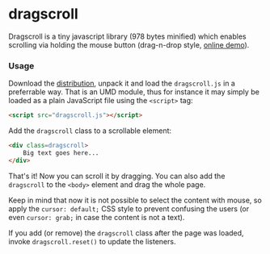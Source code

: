 dragscroll
==========

Dragscroll is a tiny javascript library (978 bytes minified) which
enables scrolling via holding the mouse button (drag-n-drop style,
[online demo](http://asvd.github.io/dragscroll/)).


### Usage


Download the
[distribution](https://github.com/asvd/dragscroll/releases/download/v0.0.1/dragscroll-0.0.1.tar.gz),
unpack it and load the `dragscroll.js` in a preferrable way. That is
an UMD module, thus for instance it may simply be loaded as a plain
JavaScript file using the `<script>` tag:

```html
<script src="dragscroll.js"></script>
```

Add the `dragscroll` class to a scrollable element:

```html
<div class=dragscroll>
    Big text goes here...
</div>
```

That's it! Now you can scroll it by dragging. You can also add the
`dragscroll` to the `<body>` element and drag the whole page.

Keep in mind that now it is not possible to select the content with
mouse, so apply the `cursor: default;` CSS style to prevent confusing
the users (or even `cursor: grab;` in case the content is not a text).

If you add (or remove) the `dragscroll` class after the page was
loaded, invoke `dragscroll.reset()` to update the listeners.

